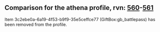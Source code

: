 ## Comparison for the athena profile, rvn: [560](https://github.com/PRO100KatYT/FortniteProfileRevisions/tree/main/profiles/athena/560%20athena.json)-[561](https://github.com/PRO100KatYT/FortniteProfileRevisions/tree/main/profiles/athena/561%20athena.json)

Item 3c2ebe0a-6a19-4f53-b9f9-35e5ceffce77 (GiftBox:gb_battlepass) has been removed from the profile.
<br><br>
